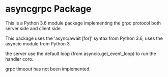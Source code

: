 # asyncgrpc Package

This is a Python 3.6 module package implementing the grpc protocol
both server side and client side.

This package uses the 'async/await [for]' syntax from Python 3.6,
uses the asyncio module from Python 3.

the server use the default loop (from asyncio.get_event_loop) to run
the handler coro.

grpc timeout has not been implemented.
